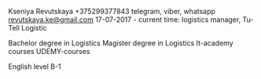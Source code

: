Kseniya Revutskaya
+375299377843 telegram, viber, whatsapp
revutskaya.ke@gmail.com
17-07-2017 - current time: logistics manager, Tu-Tell Logistic


Bachelor degree in Logistics
Magister degree in Logistics
It-academy courses
UDEMY-courses

English level B-1